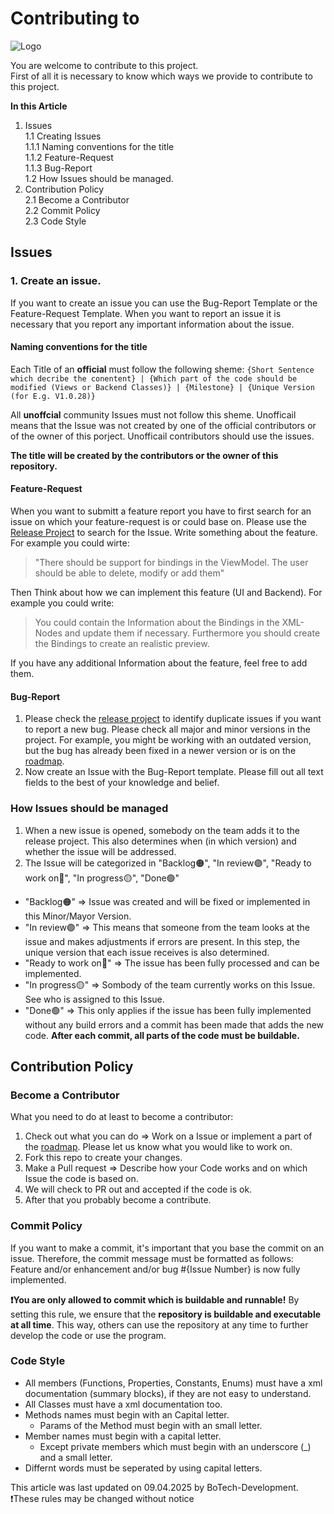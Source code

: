 # Contributing to

![Logo](https://github.com/BoTech-Development/BoTech.DesignerForAvalonia/blob/master/BoTech.DesignerForAvalonia/Assets/BoTech_DesignerForAvalonia_WithText_NoBG.png)

You are welcome to contribute to this project. <br/>
First of all it is necessary to know which ways we provide to contribute to this project.

**In this Article**
1. Issues <br/>
1.1 Creating Issues<br/>
1.1.1 Naming conventions for the title<br/>
1.1.2 Feature-Request<br/>
1.1.3 Bug-Report<br/>
1.2 How Issues should be managed.
2. Contribution Policy <br/>
2.1 Become a Contributor <br/>
2.2 Commit Policy <br/>
2.3 Code Style

## Issues
### 1. Create an issue.
If you want to create an issue you can use the Bug-Report Template or the Feature-Request Template. When you want to report an issue it is necessary that you report any important information about the issue.

#### Naming conventions for the title
Each Title of an **official** must follow the following sheme: `{Short Sentence which decribe the conentent} | {Which part of the code should be modified (Views or Backend Classes)} | {Milestone} | {Unique Version (for E.g. V1.0.28)}`

All **unoffcial** community Issues must not follow this sheme. Unofficail means that the Issue was not created by one of the official contributors or of the owner of this porject. Unofficail contributors should use the issues.

**The title will be created by the contributors or the owner of this repository.**

#### Feature-Request
When you want to submitt a feature report you have to first search for an issue on which your feature-request is or could base on. Please use the [Release Project](https://github.com/users/BoTech-Development/projects/1/views/2) to search for the Issue. Write something about the feature. For example you could wirte:
> "There should be support for bindings in the ViewModel. The user should be able to delete, modify or add them"

Then Think about how we can implement this feature (UI and Backend). For example you could write:

> You could contain the Information about the Bindings in the XML-Nodes and update them if necessary. Furthermore you should create the Bindings to create an realistic preview.

If you have any additional Information about the feature, feel free to add them.

#### Bug-Report
1. Please check the [release project](https://github.com/users/BoTech-Development/projects/1/views/2) to identify duplicate issues if you want to report a new bug. Please check all major and minor versions in the project. For example, you might be working with an outdated version, but the bug has already been fixed in a newer version or is on the [roadmap](https://aka.botech.dev/BoTech.DesignerForAvalonia/Roadmap/Current).
2. Now create an Issue with the Bug-Report template. Please fill out all text fields to the best of your knowledge and belief.
### How Issues should be managed
1. When a new issue is opened, somebody on the team adds it to the release project. This also determines when (in which version) and whether the issue will be addressed.
2. The Issue will be categorized in "Backlog🟠", "In review🟣", "Ready to work on🔵", "In progress🟡", "Done🟢"
+ "Backlog🟠" => Issue was created and will be fixed or implemented in this Minor/Mayor Version.
+ "In review🟣" => This means that someone from the team looks at the issue and makes adjustments if errors are present. In this step, the unique version that each issue receives is also determined.
+ "Ready to work on🔵" => The issue has been fully processed and can be implemented.
+ "In progress🟡" => Sombody of the team currently works on this Issue. See who is assigned to this Issue.
+ "Done🟢" => This only applies if the issue has been fully implemented without any build errors and a commit has been made that adds the new code. **After each commit, all parts of the code must be buildable.**


## Contribution Policy
### Become a Contributor
What you need to do at least to become a contributor:
1. Check out what you can do => Work on a Issue or implement a part of the [roadmap](https://aka.botech.dev/BoTech.DesignerForAvalonia/Roadmap/Current). Please let us know what you would like to work on.
2. Fork this repo to create your changes.
3. Make a Pull request => Describe how your Code works and on which Issue the code is based on.
4. We will check to PR out and accepted if the code is ok.
5. After that you probably become a contribute.
### Commit Policy
If you want to make a commit, it's important that you base the commit on an issue. Therefore, the commit message must be formatted as follows: Feature and/or enhancement and/or bug #{Issue Number} is now fully implemented.

**❗You are only allowed to commit which is buildable and runnable!**
By setting this rule, we ensure that the **repository is buildable and executable at all time**. This way, others can use the repository at any time to further develop the code or use the program.
### Code Style
+ All members (Functions, Properties, Constants, Enums) must have a xml documentation (summary blocks), if they are not easy to understand.
+ All Classes must have a xml documentation too.
+ Methods names must begin with an Capital letter.
  + Params of the Method must begin with an small letter.
+ Member names must begin with a capital letter.
  + Except private members which must begin with an underscore (_) and a small letter.
+ Differnt words must be seperated by using capital letters.

This article was last updated on 09.04.2025 by BoTech-Development.<br/>
❗These rules may be changed without notice

